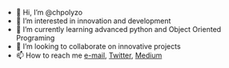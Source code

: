 - 👋 Hi, I’m @chpolyzo
- 👀 I’m interested in innovation and development
- 🌱 I’m currently learning advanced python and Object Oriented Programing
- 💞️ I’m looking to collaborate on innovative projects 
- 📫 How to reach me [e-mail](chpolyzo@gmail.com), [Twitter](twitter.com/chpolyzo), [Medium](chpolyzo.medium.com/)

<!---
chpolyzo/chpolyzo is a ✨ special ✨ repository because its `README.md` (this file) appears on your GitHub profile.
You can click the Preview link to take a look at your changes.
--->
